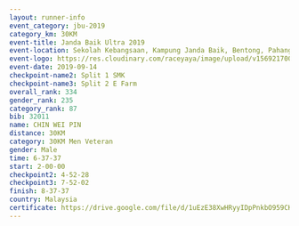 ```yaml
---
layout: runner-info 
event_category: jbu-2019 
category_km: 30KM 
event-title: Janda Baik Ultra 2019  
event-location: Sekolah Kebangsaan, Kampung Janda Baik, Bentong, Pahang, Malaysia 
event-logo: https://res.cloudinary.com/raceyaya/image/upload/v1569217009/logo/janda-baik_vch1pc.jpg 
event-date: 2019-09-14 
checkpoint-name2: Split 1 SMK 
checkpoint-name3: Split 2 E Farm 
overall_rank: 334
gender_rank: 235
category_rank: 87
bib: 32011
name: CHIN WEI PIN
distance: 30KM
category: 30KM Men Veteran
gender: Male
time: 6-37-37
start: 2-00-00
checkpoint2: 4-52-28
checkpoint3: 7-52-02
finish: 8-37-37
country: Malaysia
certificate: https://drive.google.com/file/d/1uEzE38XwHRyyIDpPnkbO959CKiuW4tzi/view?usp=sharing
---
```


